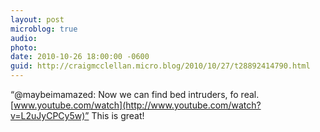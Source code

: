 ```yaml
---
layout: post
microblog: true
audio: 
photo: 
date: 2010-10-26 18:00:00 -0600
guid: http://craigmcclellan.micro.blog/2010/10/27/t28892414790.html
---
```

“@maybeimamazed: Now we can find bed intruders, fo real. [www.youtube.com/watch](http://www.youtube.com/watch?v=L2uJyCPCy5w)” This is great!
